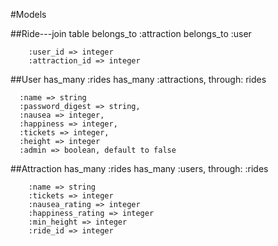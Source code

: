 #Models

##Ride---join table
belongs_to :attraction
belongs_to :user

        :user_id => integer
        :attraction_id => integer

##User
has_many :rides
has_many :attractions, through: rides

      :name => string
      :password_digest => string,
      :nausea => integer,
      :happiness => integer,
      :tickets => integer,
      :height => integer
      :admin => boolean, default to false

##Attraction
has_many :rides
has_many :users, through: :rides

        :name => string
        :tickets => integer
        :nausea_rating => integer
        :happiness_rating => integer
        :min_height => integer
        :ride_id => integer
